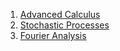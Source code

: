 1. [Advanced Calculus](file:///home/emile/Textbooks/Present/AdvancedCalculus.pdf)
2. [Stochastic Processes](file://home/emile/Textbooks/Present/StochasticProcesses.pdf)
3. [Fourier Analysis](file://home/emile/Textbooks/Present/FourierAnalysis.pdf)